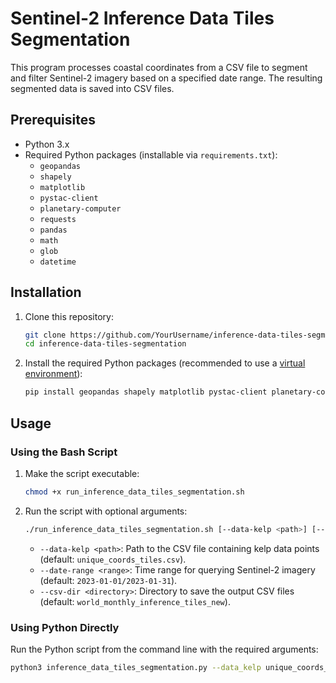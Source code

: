 # Sentinel-2 Inference Data Tiles Segmentation

This program processes coastal coordinates from a CSV file to segment and filter Sentinel-2 imagery based on a specified date range. The resulting segmented data is saved into CSV files.

## Prerequisites

- Python 3.x
- Required Python packages (installable via `requirements.txt`):
  - `geopandas`
  - `shapely`
  - `matplotlib`
  - `pystac-client`
  - `planetary-computer`
  - `requests`
  - `pandas`
  - `math`
  - `glob`
  - `datetime`

## Installation

1. Clone this repository:

    ```bash
    git clone https://github.com/YourUsername/inference-data-tiles-segmentation.git
    cd inference-data-tiles-segmentation
    ```

2. Install the required Python packages (recommended to use a [virtual environment](https://docs.python.org/3/library/venv.html)):

    ```bash
    pip install geopandas shapely matplotlib pystac-client planetary-computer requests pandas
    ```

## Usage

### Using the Bash Script

1. Make the script executable:

    ```bash
    chmod +x run_inference_data_tiles_segmentation.sh
    ```

2. Run the script with optional arguments:

    ```bash
    ./run_inference_data_tiles_segmentation.sh [--data-kelp <path>] [--date-range <range>] [--csv-dir <directory>]
    ```

   - `--data-kelp <path>`: Path to the CSV file containing kelp data points (default: `unique_coords_tiles.csv`).
   - `--date-range <range>`: Time range for querying Sentinel-2 imagery (default: `2023-01-01/2023-01-31`).
   - `--csv-dir <directory>`: Directory to save the output CSV files (default: `world_monthly_inference_tiles_new`).

### Using Python Directly

Run the Python script from the command line with the required arguments:

```bash
python3 inference_data_tiles_segmentation.py --data_kelp unique_coords_tiles.csv --date_range 2023-01-01/2023-01-31 --csv_dir world_monthly_inference_tiles_new
 ```